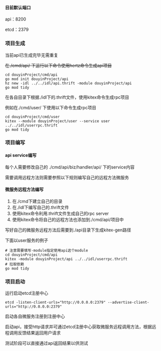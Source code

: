 #### 目前默认端口

api：8200

etcd：2379

### 项目生成

当前api已生成完毕无需重复

~~在./cmd/api/ 下运行以下命令使用hertz命令生成api项目~~

```shell
cd douyinProject/cmd/api
go mod init douyinProject/api
hz new -idl ../../idl/api.thrift -module douyinProject/api
go mod tidy
```

在各自目录下根据./idl下的.thrift文件，使用kitex命令生成rpc项目

例如在./cmd/user/ 下使用以下命令生成rpc项目

```shell
cd douyinProject/cmd/user
kitex --module douyinProject/user --service user ../../idl/userrpc.thrift 
go mod tidy
```

### 项目编写

#### api service编写

每个人需要修改自己的 ./cmd/api/biz/handler/api/ 下的service内容

需要调用远程方法则需要参照以下规则编写自己的远程方法微服务

#### 微服务远程方法编写

1. 在./cmd下建立自己的目录
2. 在./idl下编写自己的.thrift文件
3. 使用kitex命令利用.thrift文件生成自己的rpc server
4. 使用kitex命令将自己的远程方法也添加到./cmd/api/项目中



写好自己的微服务远程方法后需要到./api目录下生成kitex-gen路径

下面以user服务的例子
```shell
# 注意需要填写-module指定使用api这个module
cd douyinProject/cmd/api
kitex -module douyinProject/api ../../idl/userrpc.thrift
# 拉取依赖
go mod tidy
```

### 项目启动

运行启动etcd注册中心

```shell
etcd -listen-client-urls="http://0.0.0.0:2379" --advertise-client-urls="http://0.0.0.0:2379"
```
启动各自微服务注册到注册中心

启动api，接受http请求并可通过etcd注册中心获取微服务远程调用方法，根据远程调用反馈结果返回用户请求

测试阶段可以直接通过api返回结果以供测试
